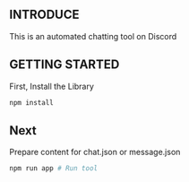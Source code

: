 ## INTRODUCE
This is an automated chatting tool on Discord

## GETTING STARTED
First, Install the Library 

```bash
npm install
```

## Next

Prepare content for chat.json or message.json

```bash
npm run app # Run tool 
```



